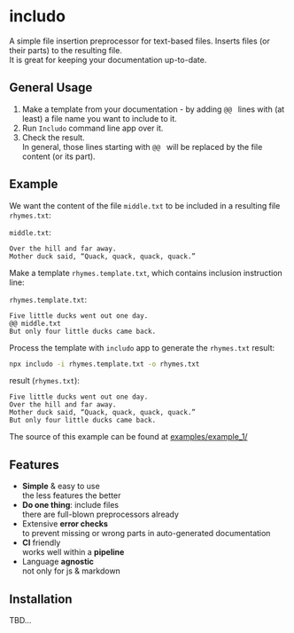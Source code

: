 <!--- Comments are Fun --->

# includo

A simple file insertion preprocessor for text-based files. Inserts files (or their parts) to the resulting file.  
It is great for keeping your documentation up-to-date.

## General Usage

1. Make a template from your documentation - by adding `@@ ` lines with (at least) a file name you want to include to it.
2. Run `Includo` command line app over it.
3. Check the result.  
   In general, those lines starting with `@@ ` will be replaced by the file content (or its part).

## Example

We want the content of the file `middle.txt` to be included in a resulting file `rhymes.txt`:

`middle.txt`:

```
Over the hill and far away.
Mother duck said, “Quack, quack, quack, quack.”
```

Make a template `rhymes.template.txt`, which contains inclusion instruction line:

`rhymes.template.txt`:

```
Five little ducks went out one day.
@@ middle.txt
But only four little ducks came back.
```

Process the template with `includo` app to generate the `rhymes.txt` result:

```sh
npx includo -i rhymes.template.txt -o rhymes.txt
```

result (`rhymes.txt`):

```
Five little ducks went out one day.
Over the hill and far away.
Mother duck said, “Quack, quack, quack, quack.”
But only four little ducks came back.
```

The source of this example can be found at [examples/example_1/](examples/example_1/)

## Features

- **Simple** & easy to use  
  the less features the better
- **Do one thing**: include files  
  there are full-blown preprocessors already
- Extensive **error checks**  
  to prevent missing or wrong parts in auto-generated documentation
- **CI** friendly  
  works well within a **pipeline**
- Language **agnostic**  
  not only for js & markdown

## Installation

TBD...

#
